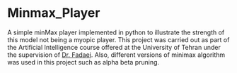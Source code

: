 # Minmax_Player

A simple minMax player implemented in python to illustrate the strength of this model not being a myopic player. 
This project was carried out as part of the Artificial Intelligence course offered at the University of Tehran under the supervision of [Dr. Fadaei](https://scholar.google.com/citations?user=zdY-omQAAAAJ&hl=en).
Also, different versions of minimax algorithm was used in this project such as alpha beta pruning. 
